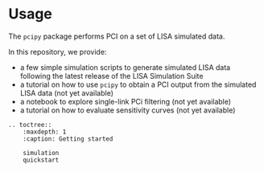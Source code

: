 # Usage


The `pcipy` package performs PCI on a set of LISA simulated data.

In this repository, we provide:

- a few simple simulation scripts to generate simulated LISA data following the latest release of the LISA Simulation Suite
- a tutorial on how to use `pcipy` to obtain a PCI output from the simulated LISA data (not yet available)
- a notebook to explore single-link PCi filtering (not yet available)
- a tutorial on how to evaluate sensitivity curves (not yet available)

```{eval-rst}
.. toctree::
    :maxdepth: 1
    :caption: Getting started
   
    simulation
    quickstart
```